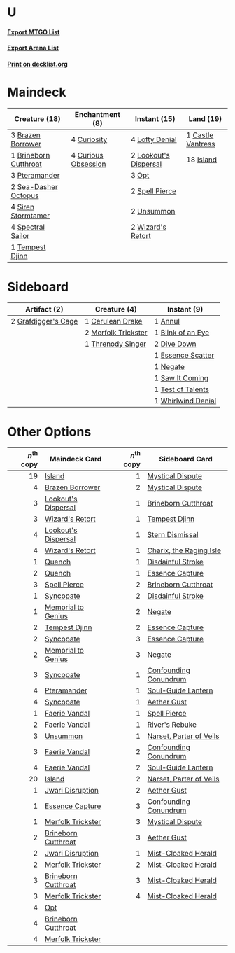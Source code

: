 # U

#### [Export MTGO List](../collection/U/U.txt)
#### [Export Arena List](../collection/U/U_arena.txt)
#### [Print on decklist.org](http://decklist.org/?deckmain=3%09Brazen%20Borrower%0A1%09Brineborn%20Cutthroat%0A1%09Castle%20Vantress%0A4%09Curiosity%0A4%09Curious%20Obsession%0A18%09Island%0A4%09Lofty%20Denial%0A2%09Lookout's%20Dispersal%0A3%09Opt%0A3%09Pteramander%0A2%09Sea-Dasher%20Octopus%0A4%09Siren%20Stormtamer%0A4%09Spectral%20Sailor%0A2%09Spell%20Pierce%0A1%09Tempest%20Djinn%0A2%09Unsummon%0A2%09Wizard's%20Retort&deckside=1%09Annul%0A1%09Blink%20of%20an%20Eye%0A1%09Cerulean%20Drake%0A2%09Dive%20Down%0A1%09Essence%20Scatter%0A2%09Grafdigger's%20Cage%0A2%09Merfolk%20Trickster%0A1%09Negate%0A1%09Saw%20It%20Coming%0A1%09Test%20of%20Talents%0A1%09Threnody%20Singer%0A1%09Whirlwind%20Denial)
# Maindeck

|                                         Creature (18)                                          |                                       Enchantment (8)                                        |                                          Instant (15)                                          |                                         Land (19)                                          |
|------------------------------------------------------------------------------------------------|----------------------------------------------------------------------------------------------|------------------------------------------------------------------------------------------------|--------------------------------------------------------------------------------------------|
|3 [Brazen Borrower](http://gatherer.wizards.com/Pages/Card/Details.aspx?multiverseid=473001)    |4 [Curiosity](http://gatherer.wizards.com/Pages/Card/Details.aspx?multiverseid=45240)         |4 [Lofty Denial](http://gatherer.wizards.com/Pages/Card/Details.aspx?multiverseid=485379)       |1 [Castle Vantress](http://gatherer.wizards.com/Pages/Card/Details.aspx?multiverseid=473204)|
|1 [Brineborn Cutthroat](http://gatherer.wizards.com/Pages/Card/Details.aspx?multiverseid=466804)|4 [Curious Obsession](http://gatherer.wizards.com/Pages/Card/Details.aspx?multiverseid=439692)|2 [Lookout's Dispersal](http://gatherer.wizards.com/Pages/Card/Details.aspx?multiverseid=435214)|18 [Island](http://gatherer.wizards.com/Pages/Card/Details.aspx?multiverseid=439857)        |
|3 [Pteramander](http://gatherer.wizards.com/Pages/Card/Details.aspx?multiverseid=457191)        |                                                                                              |3 [Opt](http://gatherer.wizards.com/Pages/Card/Details.aspx?multiverseid=442948)                |                                                                                            |
|2 [Sea-Dasher Octopus](http://gatherer.wizards.com/Pages/Card/Details.aspx?multiverseid=479586) |                                                                                              |2 [Spell Pierce](http://gatherer.wizards.com/Pages/Card/Details.aspx?multiverseid=425876)       |                                                                                            |
|4 [Siren Stormtamer](http://gatherer.wizards.com/Pages/Card/Details.aspx?multiverseid=435232)   |                                                                                              |2 [Unsummon](http://gatherer.wizards.com/Pages/Card/Details.aspx?multiverseid=136218)           |                                                                                            |
|4 [Spectral Sailor](http://gatherer.wizards.com/Pages/Card/Details.aspx?multiverseid=466830)    |                                                                                              |2 [Wizard's Retort](http://gatherer.wizards.com/Pages/Card/Details.aspx?multiverseid=442963)    |                                                                                            |
|1 [Tempest Djinn](http://gatherer.wizards.com/Pages/Card/Details.aspx?multiverseid=442956)      |                                                                                              |                                                                                                |                                                                                            |


# Sideboard

|                                         Artifact (2)                                         |                                         Creature (4)                                         |                                         Instant (9)                                         |
|----------------------------------------------------------------------------------------------|----------------------------------------------------------------------------------------------|---------------------------------------------------------------------------------------------|
|2 [Grafdigger's Cage](http://gatherer.wizards.com/Pages/Card/Details.aspx?multiverseid=278452)|1 [Cerulean Drake](http://gatherer.wizards.com/Pages/Card/Details.aspx?multiverseid=466807)   |1 [Annul](http://gatherer.wizards.com/Pages/Card/Details.aspx?multiverseid=45976)            |
|                                                                                              |2 [Merfolk Trickster](http://gatherer.wizards.com/Pages/Card/Details.aspx?multiverseid=442944)|1 [Blink of an Eye](http://gatherer.wizards.com/Pages/Card/Details.aspx?multiverseid=442934) |
|                                                                                              |1 [Threnody Singer](http://gatherer.wizards.com/Pages/Card/Details.aspx?multiverseid=476326)  |2 [Dive Down](http://gatherer.wizards.com/Pages/Card/Details.aspx?multiverseid=435205)       |
|                                                                                              |                                                                                              |1 [Essence Scatter](http://gatherer.wizards.com/Pages/Card/Details.aspx?multiverseid=426754) |
|                                                                                              |                                                                                              |1 [Negate](http://gatherer.wizards.com/Pages/Card/Details.aspx?multiverseid=423707)          |
|                                                                                              |                                                                                              |1 [Saw It Coming](http://gatherer.wizards.com/Pages/Card/Details.aspx?multiverseid=503684)   |
|                                                                                              |                                                                                              |1 [Test of Talents](http://gatherer.wizards.com/Pages/Card/Details.aspx?multiverseid=513536) |
|                                                                                              |                                                                                              |1 [Whirlwind Denial](http://gatherer.wizards.com/Pages/Card/Details.aspx?multiverseid=476332)|


# Other Options

|*n*<sup>th</sup> copy|                                        Maindeck Card                                         |*n*<sup>th</sup> copy|                                          Sideboard Card                                          |
|--------------------:|----------------------------------------------------------------------------------------------|--------------------:|--------------------------------------------------------------------------------------------------|
|                   19|[Island](http://gatherer.wizards.com/Pages/Card/Details.aspx?multiverseid=439857)             |                    1|[Mystical Dispute](http://gatherer.wizards.com/Pages/Card/Details.aspx?multiverseid=473020)       |
|                    4|[Brazen Borrower](http://gatherer.wizards.com/Pages/Card/Details.aspx?multiverseid=473001)    |                    2|[Mystical Dispute](http://gatherer.wizards.com/Pages/Card/Details.aspx?multiverseid=473020)       |
|                    3|[Lookout's Dispersal](http://gatherer.wizards.com/Pages/Card/Details.aspx?multiverseid=435214)|                    1|[Brineborn Cutthroat](http://gatherer.wizards.com/Pages/Card/Details.aspx?multiverseid=466804)    |
|                    3|[Wizard's Retort](http://gatherer.wizards.com/Pages/Card/Details.aspx?multiverseid=442963)    |                    1|[Tempest Djinn](http://gatherer.wizards.com/Pages/Card/Details.aspx?multiverseid=442956)          |
|                    4|[Lookout's Dispersal](http://gatherer.wizards.com/Pages/Card/Details.aspx?multiverseid=435214)|                    1|[Stern Dismissal](http://gatherer.wizards.com/Pages/Card/Details.aspx?multiverseid=476319)        |
|                    4|[Wizard's Retort](http://gatherer.wizards.com/Pages/Card/Details.aspx?multiverseid=442963)    |                    1|[Charix, the Raging Isle](http://gatherer.wizards.com/Pages/Card/Details.aspx?multiverseid=495606)|
|                    1|[Quench](http://gatherer.wizards.com/Pages/Card/Details.aspx?multiverseid=457192)             |                    1|[Disdainful Stroke](http://gatherer.wizards.com/Pages/Card/Details.aspx?multiverseid=420705)      |
|                    2|[Quench](http://gatherer.wizards.com/Pages/Card/Details.aspx?multiverseid=457192)             |                    1|[Essence Capture](http://gatherer.wizards.com/Pages/Card/Details.aspx?multiverseid=457181)        |
|                    3|[Spell Pierce](http://gatherer.wizards.com/Pages/Card/Details.aspx?multiverseid=425876)       |                    2|[Brineborn Cutthroat](http://gatherer.wizards.com/Pages/Card/Details.aspx?multiverseid=466804)    |
|                    1|[Syncopate](http://gatherer.wizards.com/Pages/Card/Details.aspx?multiverseid=442955)          |                    2|[Disdainful Stroke](http://gatherer.wizards.com/Pages/Card/Details.aspx?multiverseid=420705)      |
|                    1|[Memorial to Genius](http://gatherer.wizards.com/Pages/Card/Details.aspx?multiverseid=443131) |                    2|[Negate](http://gatherer.wizards.com/Pages/Card/Details.aspx?multiverseid=423707)                 |
|                    2|[Tempest Djinn](http://gatherer.wizards.com/Pages/Card/Details.aspx?multiverseid=442956)      |                    2|[Essence Capture](http://gatherer.wizards.com/Pages/Card/Details.aspx?multiverseid=457181)        |
|                    2|[Syncopate](http://gatherer.wizards.com/Pages/Card/Details.aspx?multiverseid=442955)          |                    3|[Essence Capture](http://gatherer.wizards.com/Pages/Card/Details.aspx?multiverseid=457181)        |
|                    2|[Memorial to Genius](http://gatherer.wizards.com/Pages/Card/Details.aspx?multiverseid=443131) |                    3|[Negate](http://gatherer.wizards.com/Pages/Card/Details.aspx?multiverseid=423707)                 |
|                    3|[Syncopate](http://gatherer.wizards.com/Pages/Card/Details.aspx?multiverseid=442955)          |                    1|[Confounding Conundrum](http://gatherer.wizards.com/Pages/Card/Details.aspx?multiverseid=495607)  |
|                    4|[Pteramander](http://gatherer.wizards.com/Pages/Card/Details.aspx?multiverseid=457191)        |                    1|[Soul-Guide Lantern](http://gatherer.wizards.com/Pages/Card/Details.aspx?multiverseid=476488)     |
|                    4|[Syncopate](http://gatherer.wizards.com/Pages/Card/Details.aspx?multiverseid=442955)          |                    1|[Aether Gust](http://gatherer.wizards.com/Pages/Card/Details.aspx?multiverseid=466796)            |
|                    1|[Faerie Vandal](http://gatherer.wizards.com/Pages/Card/Details.aspx?multiverseid=473007)      |                    1|[Spell Pierce](http://gatherer.wizards.com/Pages/Card/Details.aspx?multiverseid=425876)           |
|                    2|[Faerie Vandal](http://gatherer.wizards.com/Pages/Card/Details.aspx?multiverseid=473007)      |                    1|[River's Rebuke](http://gatherer.wizards.com/Pages/Card/Details.aspx?multiverseid=435223)         |
|                    3|[Unsummon](http://gatherer.wizards.com/Pages/Card/Details.aspx?multiverseid=136218)           |                    1|[Narset, Parter of Veils](http://gatherer.wizards.com/Pages/Card/Details.aspx?multiverseid=460988)|
|                    3|[Faerie Vandal](http://gatherer.wizards.com/Pages/Card/Details.aspx?multiverseid=473007)      |                    2|[Confounding Conundrum](http://gatherer.wizards.com/Pages/Card/Details.aspx?multiverseid=495607)  |
|                    4|[Faerie Vandal](http://gatherer.wizards.com/Pages/Card/Details.aspx?multiverseid=473007)      |                    2|[Soul-Guide Lantern](http://gatherer.wizards.com/Pages/Card/Details.aspx?multiverseid=476488)     |
|                   20|[Island](http://gatherer.wizards.com/Pages/Card/Details.aspx?multiverseid=439857)             |                    2|[Narset, Parter of Veils](http://gatherer.wizards.com/Pages/Card/Details.aspx?multiverseid=460988)|
|                    1|[Jwari Disruption](http://gatherer.wizards.com/Pages/Card/Details.aspx?multiverseid=491693)   |                    2|[Aether Gust](http://gatherer.wizards.com/Pages/Card/Details.aspx?multiverseid=466796)            |
|                    1|[Essence Capture](http://gatherer.wizards.com/Pages/Card/Details.aspx?multiverseid=457181)    |                    3|[Confounding Conundrum](http://gatherer.wizards.com/Pages/Card/Details.aspx?multiverseid=495607)  |
|                    1|[Merfolk Trickster](http://gatherer.wizards.com/Pages/Card/Details.aspx?multiverseid=442944)  |                    3|[Mystical Dispute](http://gatherer.wizards.com/Pages/Card/Details.aspx?multiverseid=473020)       |
|                    2|[Brineborn Cutthroat](http://gatherer.wizards.com/Pages/Card/Details.aspx?multiverseid=466804)|                    3|[Aether Gust](http://gatherer.wizards.com/Pages/Card/Details.aspx?multiverseid=466796)            |
|                    2|[Jwari Disruption](http://gatherer.wizards.com/Pages/Card/Details.aspx?multiverseid=491693)   |                    1|[Mist-Cloaked Herald](http://gatherer.wizards.com/Pages/Card/Details.aspx?multiverseid=450257)    |
|                    2|[Merfolk Trickster](http://gatherer.wizards.com/Pages/Card/Details.aspx?multiverseid=442944)  |                    2|[Mist-Cloaked Herald](http://gatherer.wizards.com/Pages/Card/Details.aspx?multiverseid=450257)    |
|                    3|[Brineborn Cutthroat](http://gatherer.wizards.com/Pages/Card/Details.aspx?multiverseid=466804)|                    3|[Mist-Cloaked Herald](http://gatherer.wizards.com/Pages/Card/Details.aspx?multiverseid=450257)    |
|                    3|[Merfolk Trickster](http://gatherer.wizards.com/Pages/Card/Details.aspx?multiverseid=442944)  |                    4|[Mist-Cloaked Herald](http://gatherer.wizards.com/Pages/Card/Details.aspx?multiverseid=450257)    |
|                    4|[Opt](http://gatherer.wizards.com/Pages/Card/Details.aspx?multiverseid=442948)                |                     |                                                                                                  |
|                    4|[Brineborn Cutthroat](http://gatherer.wizards.com/Pages/Card/Details.aspx?multiverseid=466804)|                     |                                                                                                  |
|                    4|[Merfolk Trickster](http://gatherer.wizards.com/Pages/Card/Details.aspx?multiverseid=442944)  |                     |                                                                                                  |

